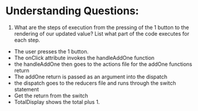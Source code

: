 # Understanding Questions:
1. What are the steps of execution from the pressing of the 1 button to the rendering of our updated value? List what part of the code executes for each step.
* The user presses the 1 button.
* The onClick attribute invokes the handleAddOne function
* the handleAddOne then goes to the actions file for the addOne functions return
* The addOne return is passed as an argument into the dispatch
* the dispatch goes to the reducers file and runs through the switch statement
* Get the return from the switch
* TotalDisplay shows the total plus 1.
